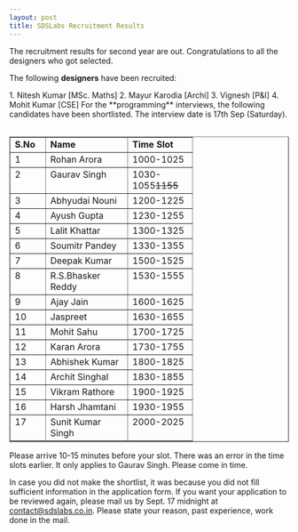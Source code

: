 ```yaml
---
layout: post
title: SDSLabs Recruitment Results
---
```

The recruitment results for second year are out. Congratulations to all the designers who got selected.

The following **designers** have been recruited:
<table border="0" cellspacing="0" cellpadding="0" width="368">
1. Nitesh Kumar [MSc. Maths]
2. Mayur Karodia [Archi]
3. Vignesh [P&amp;I]
4. Mohit Kumar [CSE]
<!-- -**-END-**- -->
For the **programming** interviews, the following candidates have been shortlisted. The interview date is 17th Sep (Saturday).

<table border="1" cellspacing="0" cellpadding="0">
<tbody>
<tr>
<td width="47" valign="top"><strong>S.No</strong></td>
<td width="131" valign="top"><strong>Name</strong></td>
<td width="100" valign="top"><strong>Time Slot</strong></td>
</tr>
<tr>
<td width="47" valign="top">1</td>
<td width="131" valign="top">Rohan Arora</td>
<td width="100" valign="top">1000-1025</td>
</tr>
<tr>
<td width="47" valign="top">2</td>
<td width="131" valign="top">Gaurav Singh</td>
<td width="100" valign="top">1030-1055<span style="text-decoration: line-through;">1155</span></td>
</tr>
<tr>
<td width="47" valign="top">3</td>
<td width="131" valign="top">Abhyudai Nouni</td>
<td width="100" valign="top">1200-1225</td>
</tr>
<tr>
<td width="47" valign="top">4</td>
<td width="131" valign="top">Ayush Gupta</td>
<td width="100" valign="top">1230-1255</td>
</tr>
<tr>
<td width="47" valign="top">5</td>
<td width="131" valign="top">Lalit Khattar</td>
<td width="100" valign="top">1300-1325</td>
</tr>
<tr>
<td width="47" valign="top">6</td>
<td width="131" valign="top">Soumitr Pandey</td>
<td width="100" valign="top">1330-1355</td>
</tr>
<tr>
<td width="47" valign="top">7</td>
<td width="131" valign="top">Deepak Kumar</td>
<td width="100" valign="top">1500-1525</td>
</tr>
<tr>
<td width="47" valign="top">8</td>
<td width="131" valign="top">R.S.Bhasker Reddy</td>
<td width="100" valign="top">1530-1555</td>
</tr>
<tr>
<td width="47" valign="top">9</td>
<td width="131" valign="top">Ajay Jain</td>
<td width="100" valign="top">1600-1625</td>
</tr>
<tr>
<td width="47" valign="top">10</td>
<td width="131" valign="top">Jaspreet</td>
<td width="100" valign="top">1630-1655</td>
</tr>
<tr>
<td width="47" valign="top">11</td>
<td width="131" valign="top">Mohit Sahu</td>
<td width="100" valign="top">1700-1725</td>
</tr>
<tr>
<td width="47" valign="top">12</td>
<td width="131" valign="top">Karan Arora</td>
<td width="100" valign="top">1730-1755</td>
</tr>
<tr>
<td width="47" valign="top">13</td>
<td width="131" valign="top">Abhishek Kumar</td>
<td width="100" valign="top">1800-1825</td>
</tr>
<tr>
<td width="47" valign="top">14</td>
<td width="131" valign="top">Archit Singhal</td>
<td width="100" valign="top">1830-1855</td>
</tr>
<tr>
<td width="47" valign="top">15</td>
<td width="131" valign="top">Vikram Rathore</td>
<td width="100" valign="top">1900-1925</td>
</tr>
<tr>
<td width="47" valign="top">16</td>
<td width="131" valign="top">Harsh Jhamtani</td>
<td width="100" valign="top">1930-1955</td>
</tr>
<tr>
<td width="47" valign="top">17</td>
<td width="131" valign="top">Sunit Kumar Singh</td>
<td width="100" valign="top">2000-2025</td>
</tr>
</tbody>
</table>

Please arrive 10-15 minutes before your slot. There was an error in the time slots earlier. It only applies to Gaurav Singh. Please come in time.

In case you did not make the shortlist, it was because you did not fill sufficient information in the application form. If you want your application to be reviewed again, please mail us by Sept. 17 midnight at <a href="mailto:contact@sdslabs.co.in">contact@sdslabs.co.in</a>. Please state your reason, past experience, work done in the mail.
